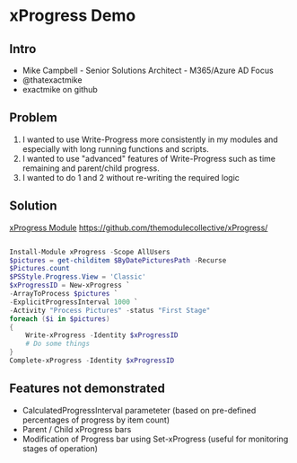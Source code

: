 # xProgress Demo

## Intro

- Mike Campbell - Senior Solutions Architect - M365/Azure AD Focus
- @thatexactmike
- exactmike on github

## Problem

1. I wanted to use Write-Progress more consistently in my modules and especially with long running functions and scripts.
2. I wanted to use "advanced" features of Write-Progress such as time remaining and parent/child progress.
3. I wanted to do 1 and 2 without re-writing the required logic

## Solution

[xProgress Module](https://github.com/themodulecollective/xProgress/)
https://github.com/themodulecollective/xProgress/

``` PowerShell

Install-Module xProgress -Scope AllUsers
$pictures = get-childitem $ByDatePicturesPath -Recurse
$Pictures.count
$PSStyle.Progress.View = 'Classic'
$xProgressID = New-xProgress `
-ArrayToProcess $pictures `
-ExplicitProgressInterval 1000 `
-Activity "Process Pictures" -status "First Stage"
foreach ($i in $pictures)
{
    Write-xProgress -Identity $xProgressID
    # Do some things
}
Complete-xProgress -Identity $xProgressID

```

## Features not demonstrated

- CalculatedProgressInterval parameteter (based on pre-defined percentages of progress by item count)
- Parent / Child xProgress bars
- Modification of Progress bar using Set-xProgress (useful for monitoring stages of operation)